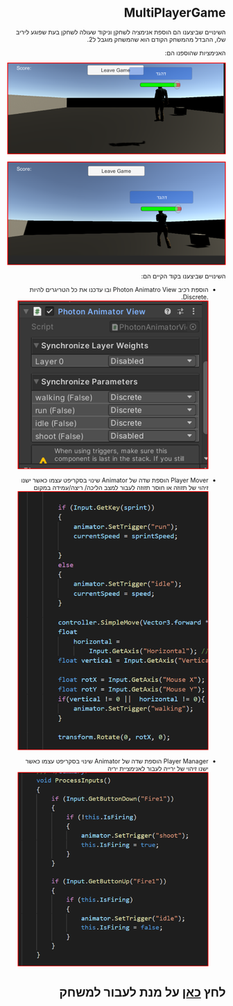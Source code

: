 

<div dir="rtl" lang="he">

# MultiPlayerGame
השינויים שביצענו הם הוספת אנימציה לשחקן וניקוד שעולה לשחקן בעת שפוגע ליריב שלו, ההבדל מהמשחק הקודם הוא שהמשחק מוגבל ל2.

האנימציות שהוספנו הם:


![אנימציית הליכה](https://github.com/S-K-Game/MultiPlayerGame/blob/master/Assets/%D7%90%D7%A0%D7%99%D7%9E%D7%A6%D7%99%D7%99%D7%AA%20%D7%94%D7%9C%D7%99%D7%9B%D7%94.png)



![אנימציית יריה ](https://github.com/S-K-Game/MultiPlayerGame/blob/master/Assets/%D7%90%D7%A0%D7%99%D7%9E%D7%A6%D7%99%D7%99%D7%AA%20%D7%99%D7%A8%D7%99%D7%94%20.png)

 השינויים שביצענו בקוד הקיים הם:
 
 
 - הוספת רכיב Photon Animatro View ובו עדכנו את כל הטריגרים להיות .Discrete.
 ![](https://github.com/S-K-Game/MultiPlayerGame/blob/master/Assets/%D7%A8%D7%9B%D7%99%D7%91%20%D7%A9%D7%97%D7%A7%D7%9F.png)


 -  Player Mover הוספת שדה של Animator
 שינוי בסקריפט עצמו כאשר ישנו זיהוי של תזוזה או חוסר תזוזה לעבור למצב הליכה/ ריצה/עמידה במקום
 ![](https://github.com/S-K-Game/MultiPlayerGame/blob/master/Assets/PlayerMover.png)
 
 
 - Player Manager הוספת שדה של Animator
 שינוי בסקריפט עצמו כאשר ישנו זיהוי של ירייה לעבור לאנימציית יריה
![](https://github.com/S-K-Game/MultiPlayerGame/blob/master/Assets/playerManager.png)
  

# לחץ [כאן](https://s-k-games.itch.io/multiplayergame) על מנת לעבור למשחק


</div>
